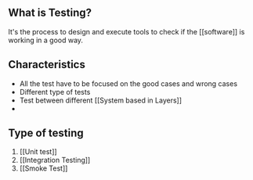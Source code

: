 ## What is Testing?

It's the process to design and execute tools to check if the [[software]] is working in a good way.

## Characteristics

* All the test have to be focused on the good cases and wrong cases
* Different type of tests
* Test between different [[System based in Layers]]
*
## Type of testing

1. [[Unit test]]
2. [[Integration Testing]]
3. [[Smoke Test]]
